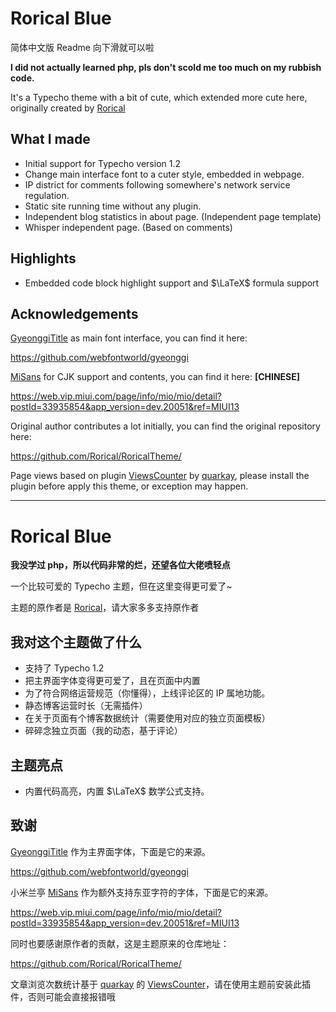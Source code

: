 # Rorical Blue

简体中文版 Readme 向下滑就可以啦

**I did not actually learned php, pls don't scold me too much on my rubbish code.**

It's a Typecho theme with a bit of cute, which extended more cute here, originally created by [Rorical](https://github.com/Rorical)

## What I made

- Initial support for Typecho version 1.2
- Change main interface font to a cuter style, embedded in webpage.
- IP district for comments following somewhere's network service regulation.
- Static site running time without any plugin.
- Independent blog statistics in about page. (Independent page template)
- Whisper independent page. (Based on comments)

## Highlights

- Embedded code block highlight support and $\LaTeX$ formula support


## Acknowledgements
[GyeonggiTitle](https://github.com/webfontworld/gyeonggi) as main font interface, you can find it here:

https://github.com/webfontworld/gyeonggi

[MiSans](https://web.vip.miui.com/page/info/mio/mio/detail?postId=33935854&app_version=dev.20051&ref=MIUI13) for CJK support and contents, you can find it here: **[CHINESE]**

https://web.vip.miui.com/page/info/mio/mio/detail?postId=33935854&app_version=dev.20051&ref=MIUI13

Original author contributes a lot initially, you can find the original repository here: 

https://github.com/Rorical/RoricalTheme/

Page views based on plugin [ViewsCounter](https://github.com/Quarkay/Typecho-ViewsCounter) by [quarkay](https://www.quarkay.com/), please install the plugin before apply this theme, or exception may happen.


---------------
# Rorical Blue

**我没学过 php，所以代码非常的烂，还望各位大佬喷轻点**

一个比较可爱的 Typecho 主题，但在这里变得更可爱了~

主题的原作者是 [Rorical](https://github.com/Rorical)，请大家多多支持原作者

## 我对这个主题做了什么

- 支持了 Typecho 1.2
- 把主界面字体变得更可爱了，且在页面中内置
- 为了符合网络运营规范（你懂得），上线评论区的 IP 属地功能。
- 静态博客运营时长（无需插件）
- 在关于页面有个博客数据统计（需要使用对应的独立页面模板）
- 碎碎念独立页面（我的动态，基于评论）

## 主题亮点

- 内置代码高亮，内置 $\LaTeX$ 数学公式支持。

## 致谢
[GyeonggiTitle](https://github.com/webfontworld/gyeonggi) 作为主界面字体，下面是它的来源。

https://github.com/webfontworld/gyeonggi

小米兰亭 [MiSans](https://web.vip.miui.com/page/info/mio/mio/detail?postId=33935854&app_version=dev.20051&ref=MIUI13) 作为额外支持东亚字符的字体，下面是它的来源。

https://web.vip.miui.com/page/info/mio/mio/detail?postId=33935854&app_version=dev.20051&ref=MIUI13

同时也要感谢原作者的贡献，这是主题原来的仓库地址：

https://github.com/Rorical/RoricalTheme/

文章浏览次数统计基于 [quarkay](https://www.quarkay.com/) 的 [ViewsCounter](https://github.com/Quarkay/Typecho-ViewsCounter)，请在使用主题前安装此插件，否则可能会直接报错哦
